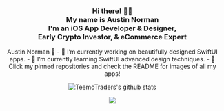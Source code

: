 <div align="center"> 
  <h3>Hi there! 👋🤓<br>My name is Austin Norman<br>I'm an iOS App Developer & Designer,<br>Early Crypto Investor, & eCommerce Expert</h3>
Austin Norman 👋
- 🔭 I’m currently working on beautifully designed SwiftUI apps.
- 🌱 I’m currently learning SwiftUI advanced design techniques.
- 🤔 Click my pinned repositories and check the README for images of all my apps!

![TeemoTraders's github stats](https://github-readme-stats.vercel.app/api?username=TeemoTrader&hide=issues,contribs&show_icons=true&theme=blue-green)

![](https://img.shields.io/badge/Operating_System-iOS_&_Mac_OS-informational?style=flat&logo=<LOGO_NAME>&logoColor=white&color=2bbc8a)



<!--
**TeemoTrader/TeemoTrader** is a ✨ _special_ ✨ repository because its `README.md` (this file) appears on your GitHub profile.

Here are some ideas to get you started:

- 🔭 I’m currently working on ...
- 🌱 I’m currently learning ...
- 👯 I’m looking to collaborate on ...
- 🤔 I’m looking for help with ...
- 💬 Ask me about ...
- 📫 How to reach me: ...
- 😄 Pronouns: ...
- ⚡ Fun fact: ...
-->
